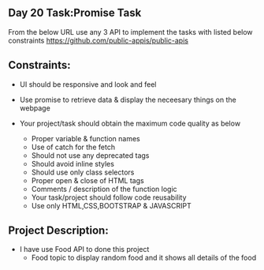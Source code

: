 ## Day 20 Task:Promise Task

   From the below URL use any 3 API to implement the tasks with listed below constraints https://github.com/public-appis/public-apis

## Constraints:

   - UI should be responsive and look and feel
   - Use promise to retrieve data & display the neceesary things on the webpage
   - Your project/task should obtain the maximum code quality as below

        - Proper variable & function names
        - Use of catch for the fetch
        - Should not use any deprecated tags
        - Should avoid inline styles
        - Should use only class selectors
        - Proper open & close of HTML tags
        - Comments / description of the function logic
        - Your task/project should follow code reusability
        - Use only HTML,CSS,BOOTSTRAP & JAVASCRIPT


## Project Description:
- I have use Food API to done this project
    - Food topic to display random food and it shows all details of the food
    